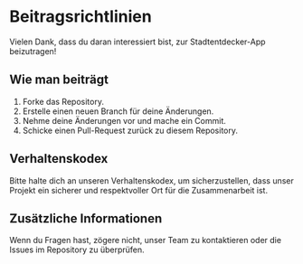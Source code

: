 # Beitragsrichtlinien

Vielen Dank, dass du daran interessiert bist, zur Stadtentdecker-App beizutragen!

## Wie man beiträgt
1. Forke das Repository.
2. Erstelle einen neuen Branch für deine Änderungen.
3. Nehme deine Änderungen vor und mache ein Commit.
4. Schicke einen Pull-Request zurück zu diesem Repository.

## Verhaltenskodex
Bitte halte dich an unseren Verhaltenskodex, um sicherzustellen, dass unser Projekt ein sicherer und respektvoller Ort für die Zusammenarbeit ist.

## Zusätzliche Informationen
Wenn du Fragen hast, zögere nicht, unser Team zu kontaktieren oder die Issues im Repository zu überprüfen.